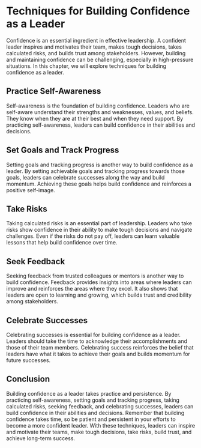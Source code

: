 Techniques for Building Confidence as a Leader
==================================================================================

Confidence is an essential ingredient in effective leadership. A confident leader inspires and motivates their team, makes tough decisions, takes calculated risks, and builds trust among stakeholders. However, building and maintaining confidence can be challenging, especially in high-pressure situations. In this chapter, we will explore techniques for building confidence as a leader.

Practice Self-Awareness
-----------------------

Self-awareness is the foundation of building confidence. Leaders who are self-aware understand their strengths and weaknesses, values, and beliefs. They know when they are at their best and when they need support. By practicing self-awareness, leaders can build confidence in their abilities and decisions.

Set Goals and Track Progress
----------------------------

Setting goals and tracking progress is another way to build confidence as a leader. By setting achievable goals and tracking progress towards those goals, leaders can celebrate successes along the way and build momentum. Achieving these goals helps build confidence and reinforces a positive self-image.

Take Risks
----------

Taking calculated risks is an essential part of leadership. Leaders who take risks show confidence in their ability to make tough decisions and navigate challenges. Even if the risks do not pay off, leaders can learn valuable lessons that help build confidence over time.

Seek Feedback
-------------

Seeking feedback from trusted colleagues or mentors is another way to build confidence. Feedback provides insights into areas where leaders can improve and reinforces the areas where they excel. It also shows that leaders are open to learning and growing, which builds trust and credibility among stakeholders.

Celebrate Successes
-------------------

Celebrating successes is essential for building confidence as a leader. Leaders should take the time to acknowledge their accomplishments and those of their team members. Celebrating success reinforces the belief that leaders have what it takes to achieve their goals and builds momentum for future successes.

Conclusion
----------

Building confidence as a leader takes practice and persistence. By practicing self-awareness, setting goals and tracking progress, taking calculated risks, seeking feedback, and celebrating successes, leaders can build confidence in their abilities and decisions. Remember that building confidence takes time, so be patient and persistent in your efforts to become a more confident leader. With these techniques, leaders can inspire and motivate their teams, make tough decisions, take risks, build trust, and achieve long-term success.
